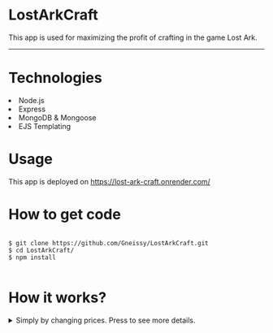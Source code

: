 # LostArkCraft
This app is used for maximizing the profit of crafting in the game Lost Ark.

<hr>

# Technologies
<li>Node.js</li>
<li>Express</li>
<li>MongoDB & Mongoose</li>
<li>EJS Templating</li>

# Usage
This app is deployed on https://lost-ark-craft.onrender.com/

# How to get code
<pre class="notranslate">
<code>
$ git clone https://github.com/Gneissy/LostArkCraft.git
$ cd LostArkCraft/
$ npm install
</code>
</pre>



# How it works?
<details>
<summary>Simply by changing prices. Press to see more details.</summary>
<img alt = "pic" src="https://user-images.githubusercontent.com/116559962/223535589-a5da2df0-c232-4a9c-abd9-c40c19e71248.png">

<br>

<h4>Changing price of a <strong>Battle Item</strong>:</h4>
<ul>
  <li>Corresponding <strong>battle item's</strong> price is updated in database.</li>
  <li>According to new price, profit rate of that <strong>battle item</strong> is recalculated and updated in database.</li>
</ul>
 <img alt = "pic" src="https://user-images.githubusercontent.com/116559962/223173247-960c515c-5501-4232-a14a-19426126c781.png">

<br>

<h4>Changing price of a <em>Trade Item</em>:</h4>
<ul>
  <li>Corresponding <em>trade item's</em> price is updated in database.</li>
  <li>All <strong>battle items'</strong> profit rates are recalculated and updated in the database in accordance with the new price for which the associated <em>trade item</em> is used.</li>
</ul>
<img alt = "pic" src = "https://user-images.githubusercontent.com/116559962/223173346-8a11e49d-1735-48d2-bc07-e495a37ddb0b.png">

<br>

After entering essential prices, you may want to check the list of the most profitable battle items:
<img alt = "pic" src = "https://user-images.githubusercontent.com/116559962/223538152-75311518-0ef0-4d95-b65e-6d55cb731455.png">
</details>
